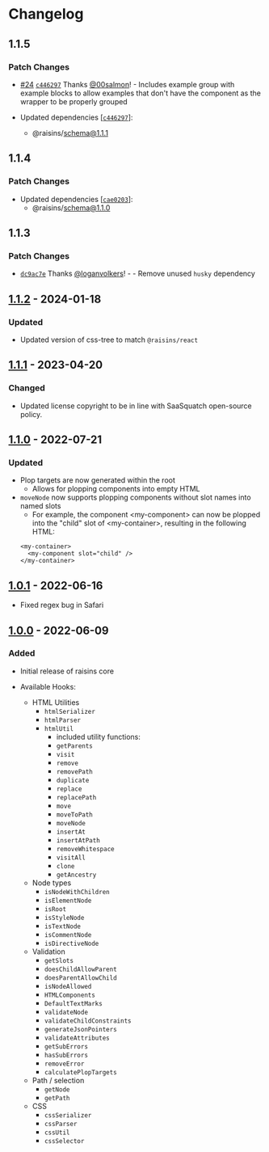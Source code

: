 # Changelog

## 1.1.5

### Patch Changes

- [#24](https://github.com/saasquatch/raisins/pull/24) [`c446297`](https://github.com/saasquatch/raisins/commit/c4462972a42b401ca313ca6b63e9ee34b610084d) Thanks [@00salmon](https://github.com/00salmon)! - Includes example group with example blocks to allow examples that don't have the component as the wrapper to be properly grouped

- Updated dependencies [[`c446297`](https://github.com/saasquatch/raisins/commit/c4462972a42b401ca313ca6b63e9ee34b610084d)]:
  - @raisins/schema@1.1.1

## 1.1.4

### Patch Changes

- Updated dependencies [[`cae0203`](https://github.com/saasquatch/raisins/commit/cae02034bca4a139c761d876d2da22ac42564857)]:
  - @raisins/schema@1.1.0

## 1.1.3

### Patch Changes

- [`dc9ac7e`](https://github.com/saasquatch/raisins/commit/dc9ac7ef9919bd1e7744ac6deb840589158749ed) Thanks [@loganvolkers](https://github.com/loganvolkers)! - - Remove unused `husky` dependency

## [1.1.2] - 2024-01-18

### Updated

- Updated version of css-tree to match `@raisins/react`

## [1.1.1] - 2023-04-20

### Changed

- Updated license copyright to be in line with SaaSquatch open-source policy.

## [1.1.0] - 2022-07-21

### Updated

- Plop targets are now generated within the root
  - Allows for plopping components into empty HTML
- `moveNode` now supports plopping components without slot names into named slots
  - For example, the component \<my-component> can now be plopped into the "child" slot of \<my-container>, resulting in the following HTML:
  ```
  <my-container>
    <my-component slot="child" />
  </my-container>
  ```

## [1.0.1] - 2022-06-16

- Fixed regex bug in Safari

## [1.0.0] - 2022-06-09

### Added

- Initial release of raisins core

- Available Hooks:
  - HTML Utilities
    - `htmlSerializer`
    - `htmlParser`
    - `htmlUtil`
      - included utility functions:
      - `getParents`
      - `visit`
      - `remove`
      - `removePath`
      - `duplicate`
      - `replace`
      - `replacePath`
      - `move`
      - `moveToPath`
      - `moveNode`
      - `insertAt`
      - `insertAtPath`
      - `removeWhitespace`
      - `visitAll`
      - `clone`
      - `getAncestry`
  - Node types
    - `isNodeWithChildren`
    - `isElementNode`
    - `isRoot`
    - `isStyleNode`
    - `isTextNode`
    - `isCommentNode`
    - `isDirectiveNode`
  - Validation
    - `getSlots`
    - `doesChildAllowParent`
    - `doesParentAllowChild`
    - `isNodeAllowed`
    - `HTMLComponents`
    - `DefaultTextMarks`
    - `validateNode`
    - `validateChildConstraints`
    - `generateJsonPointers`
    - `validateAttributes`
    - `getSubErrors`
    - `hasSubErrors`
    - `removeError`
    - `calculatePlopTargets`
  - Path / selection
    - `getNode`
    - `getPath`
  - CSS
    - `cssSerializer`
    - `cssParser`
    - `cssUtil`
    - `cssSelector`

[1.1.2]: https://github.com/saasquatch/raisins/releases/tag/core@1.1.2..core@1.1.1
[1.1.1]: https://github.com/saasquatch/raisins/releases/tag/core@1.1.1..core@1.1.0
[1.1.0]: https://github.com/saasquatch/raisins/releases/tag/core@1.1.0...core@1.0.1
[1.0.1]: https://github.com/saasquatch/raisins/releases/tag/core@1.0.1...core@1.0.0
[1.0.0]: https://github.com/saasquatch/raisins/releases/tag/core@1.0.0
